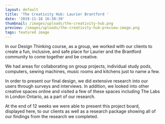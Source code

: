 ```yaml
---
layout: default
title: 'The Creativity Hub: Laurier Brantford '
date: '2019-11-18 16:38:39'
thumbnail: /images/uploads/the-creativity-hub.png
preview: /images/uploads/the-creativity-hub-preview-image.png
tags: featured image
---
```

In our Design Thinking course, as a group, we worked with our clients to create a fun, inclusive, and safe place for Laurier and the Brantford community to come together and be creative.

We had areas for collaborating on group projects, individual study pods, computers, sewing machines, music rooms and kitchens just to name a few.

In order to present our final design, we did extensive research into our users through surveys and interviews. In addition, we looked into other creative spaces online and visited a few of these spaces including The Labs in London Ontario, as a part of our research. 

At the end of 12 weeks we were able to present this project board, displayed here, to our clients as well as a research package showing all of our findings from the research we completed.
